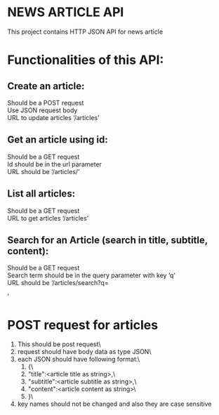 # NEWS ARTICLE API
This project contains HTTP JSON API for news article
# Functionalities of this API:
## Create an article:
 Should be a POST request\
 Use JSON request body\
 URL to update articles ‘/articles’
## Get an article using id:
 Should be a GET request\
 Id should be in the url parameter\
 URL should be ‘/articles/<id here>’
## List all articles:
 Should be a GET request\
 URL to get articles ‘/articles’
## Search for an Article (search in title, subtitle, content):
 Should be a GET request\
 Search term should be in the query parameter with key ‘q’\
 URL should be ‘/articles/search?q=<search term here>’
 
# POST request for articles
 1. This should be post request\
 1. request should have body data as type JSON\
 1. each JSON should have following format:\
    1. {\
    1.  "title":\<article title as string\>,\
    1.  "subtitle":\<article subtitle as string\>,\
    1.  "content":\<article content as string\>\
    1. }\
 1. key names should not be changed and also they are case sensitive
